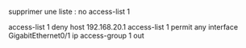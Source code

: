 
supprimer une liste : 
no access-list 1

access-list 1 deny host 192.168.20.1
access-list 1 permit any
interface GigabitEthernet0/1
ip access-group 1 out
